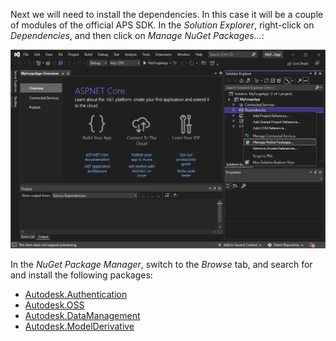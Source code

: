 Next we will need to install the dependencies. In this case it will be a couple of modules
of the official APS SDK. In the _Solution Explorer_,
right-click on _Dependencies_, and then click on _Manage NuGet Packages..._:

![Manage NuGet dependencies](manage-nugets.webp)

In the _NuGet Package Manager_, switch to the _Browse_ tab, and search for and install
the following packages:

- [Autodesk.Authentication](https://www.nuget.org/packages/Autodesk.Authentication)
- [Autodesk.OSS](https://www.nuget.org/packages/Autodesk.OSS)
- [Autodesk.DataManagement](https://www.nuget.org/packages/Autodesk.DataManagement)
- [Autodesk.ModelDerivative](https://www.nuget.org/packages/Autodesk.ModelDerivative)
